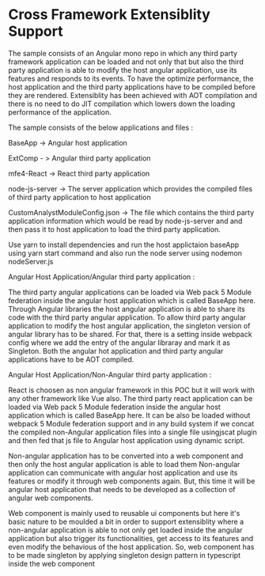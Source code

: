 # Cross Framework Extensiblity Support
The sample consists of an Angular mono repo in which any third party framework application can be loaded and not only that but also the third party application is able to modify the host angular application, use its features and responds to its events.
To have the optimize performance, the host application and the third party applications have to be compiled before they are rendered. Extensiblity has been achieved with AOT compilation and there is no need to do JIT compilation which
lowers down the loading performance of the application.

The sample consists of the below applications and files :

BaseApp -> Angular host application

ExtComp - > Angular third party application

mfe4-React -> React third party application

node-js-server -> The server application which provides the compiled files of third party application to host application

CustomAnalystModuleConfig.json -> The file which contains the third party application information which would be read by node-js-server and and then pass it to host application
to load the third party application.

Use yarn to install dependencies and run the host applictaion baseApp using yarn start command and also run the node server using nodemon nodeServer.js


 Angular Host Application/Angular third party  application :
 
The third party angular applications can be loaded via Web pack 5 Module federation inside the angular host application which is called BaseApp here.
Through Angular libraries the host angular application  is able to share its code with the third party angular application.
To allow third party angular application to modify the host angular application, the singleton version of angular library has to be shared.
For that, there is a setting inside webpack config where we add the entry of the angular libraray and mark it as Singleton.
Both the angular hot application and third party angular applications have to be AOT compiled.

 Angular Host Application/Non-Angular third party  application :
 
 React is choosen as non angular framework in this POC but it will work with any other framework like Vue also.
 The third party react application can be loaded via Web pack 5 Module federation inside the angular host application which is called BaseApp here.
 It can be also be loaded without webpack 5 Module federation support and in any build system if we concat the compiled non-Angular application files into a single file usingjscat plugin
 and then fed that js file to Angular host application using dynamic script.
 
Non-angular application has to be converted into a web component and then only the host angular application is able to load them
Non-angular application can communicate with angular host application and use its features or modify it through web components again. But, this time
it will be angular host application that needs to be developed as a collection of angular web components.

Web component is mainly used to reusable ui components but here it's basic nature to be moulded a bit in order to support extensiblity where a non-angular application
is able to not only get loaded inside the angular application but also trigger its functionalities, get access to its features and even modify the behavious of the host application. So, web component has to be made singleton by applying singleton design pattern in typescript inside the web component



